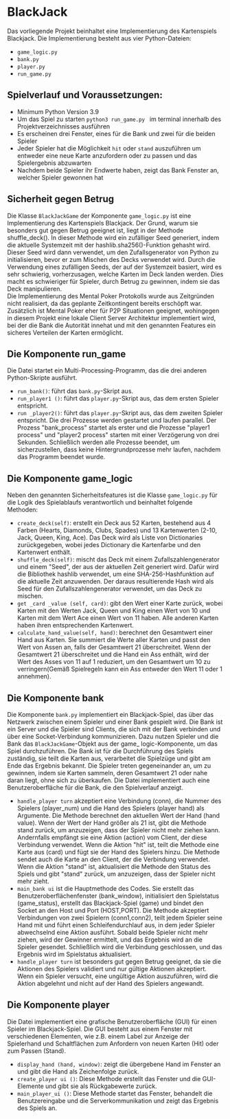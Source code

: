 # BlackJack
Das vorliegende Projekt beinhaltet eine Implementierung des Kartenspiels Blackjack. Die Implementierung besteht aus vier Python-Dateien: 
- `game_logic.py`
- `bank.py`
- `player.py`
- `run_game.py`

## Spielverlauf und Voraussetzungen:
- Minimum Python Version 3.9
- Um das Spiel zu starten ```python3 run_game.py ``` im terminal innerhalb des Projektverzeichnisses ausführen
- Es erscheinen drei Fenster, eines für die Bank und zwei für die beiden Spieler
- Jeder Spieler hat die Möglichkeit `hit` oder `stand` auszuführen um entweder eine neue Karte anzufordern oder zu passen und das Spielergebnis abzuwarten
- Nachdem beide Spieler ihr Endwerte haben, zeigt das Bank Fenster an, welcher Spieler gewonnen hat

## Sicherheit gegen Betrug
Die Klasse `BlackJackGame` der Komponente `game_logic.py` ist eine Implementierung des Kartenspiels Blackjack. Der Grund, warum sie besonders gut gegen Betrug geeignet ist, liegt in der Methode shuffle_deck(). In dieser Methode wird ein zufälliger Seed generiert, indem die aktuelle Systemzeit mit der hashlib.sha256()-Funktion gehasht wird. Dieser Seed wird dann verwendet, um den Zufallsgenerator von Python zu initialisieren, bevor er zum Mischen des Decks verwendet wird. Durch die Verwendung eines zufälligen Seeds, der auf der Systemzeit basiert, wird es sehr schwierig, vorherzusagen, welche Karten im Deck landen werden. Dies macht es schwieriger für Spieler, durch Betrug zu gewinnen, indem sie das Deck manipulieren. <br/> Die Implementierung des Mental Poker Protokolls wurde aus Zeitgründen nicht realisiert, da das geplante Zeitkontingent bereits erschöpft war. Zusätzlich ist Mental Poker eher für P2P Situationen geeignet, wohingegen in diesem Projekt eine lokale Client Server Architektur implementiert wird, bei der die Bank die Autorität innehat und mit den genannten Features ein sicheres Verteilen der Karten ermöglicht.

## Die Komponente run_game
Die Datei startet ein Multi-Processing-Programm, das die drei anderen Python-Skripte ausführt.
- `run_bank()`: führt das `bank.py`-Skript aus.
- `run_player1 ()`: führt das `player.py`-Skript aus, das dem ersten Spieler entspricht.
- `run _player2()`: führt das `player.py`-Skript aus, das dem zweiten Spieler entspricht.
Die drei Prozesse werden gestartet und laufen parallel. Der Prozess "bank_process" startet als erster und die Prozesse "player1 process" und "player2 process" starten mit einer
Verzögerung von drei Sekunden. Schließlich werden alle Prozesse beendet, um sicherzustellen, dass keine Hintergrundprozesse mehr laufen, nachdem das Programm beendet wurde.

## Die Komponente game_logic
Neben den genannten Sicherheitsfeatures ist die Klasse `game_logic.py` für die Logik des Spielablaufs verantwortlich und beinhaltet folgende Methoden:
- `create_deck(self)`: erstellt ein Deck aus 52 Karten, bestehend aus 4 Farben (Hearts, Diamonds, Clubs, Spades) und 13 Kartenwerten (2-10, Jack, Queen, King, Ace). Das Deck wird als Liste von Dictionaries zurückgegeben, wobei jedes Dictionary die
Kartenfarbe und den Kartenwert enthält.
- `shuffle_deck(self)`: mischt das Deck mit einem Zufallszahlengenerator und einem "Seed", der aus der aktuellen Zeit generiert wird. Dafür wird die Bibliothek hashlib
verwendet, um eine SHA-256-Hashfunktion auf die aktuelle Zeit anzuwenden. Der daraus resultierende Hash wird als Seed für den Zufallszahlengenerator verwendet, um das Deck zu mischen.
- `get _card _value (self, card)`: gibt den Wert einer Karte zurück, wobei Karten mit den Werten Jack, Queen und King einen Wert von 10 und Karten mit dem Wert Ace einen Wert von 11 haben. Alle anderen Karten haben ihren entsprechenden Kartenwert.
- `calculate_hand_value(self, hand)`: berechnet den Gesamtwert einer Hand aus Karten. Sie summiert die Werte aller Karten und passt den Wert von Assen an, falls der Gesamtwert 21 überschreitet. Wenn der Gesamtwert 21 überschreitet und die Hand ein Ass enthält, wird der Wert des Asses von 11 auf 1 reduziert, um den Gesamtwert um 10 zu verringern(Gemäß Spielregeln kann ein Ass entweder den Wert 11 oder 1 annehmen).

## Die Komponente bank
Die Komponente `bank.py` implementiert ein Blackjack-Spiel, das über das Netzwerk zwischen einem Spieler und einer Bank gespielt wird. Die Bank ist ein Server und die Spieler sind Clients, die sich mit der Bank verbinden und über eine Socket-Verbindung kommunizieren. Dazu nutzen Spieler und die Bank das `BlackJackGame`-Objekt aus der game_ logic-Komponente, um das Spiel durchzuführen. Die Bank ist für die Durchführung des Spiels zuständig, sie teilt die Karten aus, verarbeitet die Spielzüge und gibt am Ende das Ergebnis bekannt. Die Spieler
treten gegeneinander an, um zu gewinnen, indem sie Karten sammeln, deren Gesamtwert 21 oder nahe daran liegt, ohne sich zu überkaufen. Die Datei implementiert auch eine Benutzeroberfläche für die Bank, die den Spielverlauf anzeigt.
- `handle_player turn` akzeptiert eine Verbindung (conn), die Nummer des Spielers (player_num) und die Hand des Spielers (player hand) als Argumente. Die Methode berechnet den aktuellen Wert der Hand (hand value). Wenn der Wert der Hand
größer als 21 ist, gibt die Methode stand zurück, um anzuzeigen, dass der Spieler nicht mehr ziehen kann. Andernfalls empfängt sie eine Aktion (action) vom Client, der diese Verbindung verwendet. Wenn die Aktion "hit" ist, teilt die Methode eine Karte aus (card) und fügt sie der Hand des Spielers hinzu. Die Methode sendet auch die Karte an den Client,
der die Verbindung verwendet. Wenn die Aktion "stand" ist, aktualisiert die Methode den Status des Spiels und gibt "stand" zurück, um anzuzeigen, dass der Spieler nicht mehr zieht.
- `main_bank ui` ist die Hauptmethode des Codes. Sie erstellt das Benutzeroberflächenfenster (bank_window), initialisiert den Spielstatus (game_status), erstellt das Blackjack-Spiel (game) und bindet den Socket an den Host und Port (HOST,PORT). Die Methode akzeptiert Verbindungen von zwei Spielern (conn1,conn2), teilt jedem Spieler seine Hand mit und führt einen Schleifendurchlauf aus, in dem jeder Spieler abwechselnd eine Aktion ausführt. Sobald beide Spieler nicht mehr ziehen, wird der Gewinner ermittelt, und das Ergebnis wird an die Spieler gesendet. Schließlich wird die Verbindung geschlossen, und das Ergebnis wird im Spielstatus aktualisiert.
- `handle_player turn` ist besonders gut gegen Betrug geeignet, da sie die Aktionen des Spielers validiert und nur gültige Aktionen akzeptiert. Wenn ein Spieler versucht, eine ungültige Aktion auszuführen, wird die Aktion abgelehnt und nicht auf der Hand des Spielers angewandt. 

## Die Komponente player
Die Datei implementiert eine grafische Benutzeroberfläche (GUI) für einen Spieler im Blackjack-Spiel. Die GUI besteht aus einem Fenster mit verschiedenen Elementen, wie z.B. einem Label zur Anzeige der Spielerhand und Schaltflächen zum Anfordern von neuen Karten (Hit) oder zum Passen (Stand). 
- `display_hand (hand, window)`: zeigt die übergebene Hand im Fenster an und gibt die Hand als Zeichenfolge zurück.
- `create_player ui ()`: Diese Methode erstellt das Fenster und die GUI-Elemente und gibt sie als Rückgabewerte zurück.
- `main_player_ui ()`: Diese Methode startet das Fenster, behandelt die Benutzereingabe und die Serverkommunikation und zeigt das Ergebnis des Spiels an.


